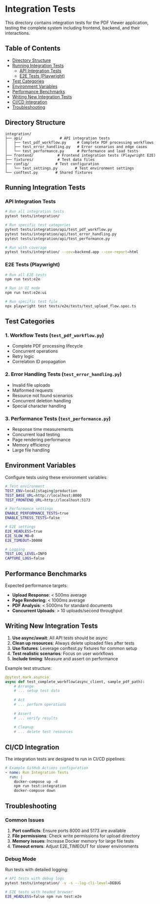 # Integration Tests

This directory contains integration tests for the PDF Viewer application, testing the complete system including frontend, backend, and their interactions.

## Table of Contents

- [Directory Structure](#directory-structure)
- [Running Integration Tests](#running-integration-tests)
  - [API Integration Tests](#api-integration-tests)
  - [E2E Tests (Playwright)](#e2e-tests-playwright)
- [Test Categories](#test-categories)
- [Environment Variables](#environment-variables)
- [Performance Benchmarks](#performance-benchmarks)
- [Writing New Integration Tests](#writing-new-integration-tests)
- [CI/CD Integration](#cicd-integration)
- [Troubleshooting](#troubleshooting)

## Directory Structure

```
integration/
├── api/                 # API integration tests
│   ├── test_pdf_workflow.py     # Complete PDF processing workflows
│   ├── test_error_handling.py   # Error scenarios and edge cases
│   └── test_performance.py      # Performance and load tests
├── frontend/           # Frontend integration tests (Playwright E2E)
├── fixtures/           # Test data files
├── config/            # Test configuration
│   └── test_settings.py        # Test environment settings
└── conftest.py        # Shared fixtures
```

## Running Integration Tests

### API Integration Tests

```bash
# Run all integration tests
pytest tests/integration/

# Run specific test categories
pytest tests/integration/api/test_pdf_workflow.py
pytest tests/integration/api/test_error_handling.py
pytest tests/integration/api/test_performance.py

# Run with coverage
pytest tests/integration/ --cov=backend.app --cov-report=html
```

### E2E Tests (Playwright)

```bash
# Run all E2E tests
npm run test:e2e

# Run in UI mode
npm run test:e2e:ui

# Run specific test file
npx playwright test tests/e2e/tests/test_upload_flow.spec.ts
```

## Test Categories

### 1. Workflow Tests (`test_pdf_workflow.py`)
- Complete PDF processing lifecycle
- Concurrent operations
- Retry logic
- Correlation ID propagation

### 2. Error Handling Tests (`test_error_handling.py`)
- Invalid file uploads
- Malformed requests
- Resource not found scenarios
- Concurrent deletion handling
- Special character handling

### 3. Performance Tests (`test_performance.py`)
- Response time measurements
- Concurrent load testing
- Page rendering performance
- Memory efficiency
- Large file handling

## Environment Variables

Configure tests using these environment variables:

```bash
# Test environment
TEST_ENV=local|staging|production
TEST_BASE_URL=http://localhost:8000
TEST_FRONTEND_URL=http://localhost:5173

# Performance settings
ENABLE_PERFORMANCE_TESTS=true
ENABLE_STRESS_TESTS=false

# E2E settings
E2E_HEADLESS=true
E2E_SLOW_MO=0
E2E_TIMEOUT=30000

# Logging
TEST_LOG_LEVEL=INFO
CAPTURE_LOGS=false
```

## Performance Benchmarks

Expected performance targets:

- **Upload Response**: < 500ms average
- **Page Rendering**: < 1000ms average
- **PDF Analysis**: < 5000ms for standard documents
- **Concurrent Uploads**: > 10 uploads/second throughput

## Writing New Integration Tests

1. **Use async/await**: All API tests should be async
2. **Clean up resources**: Always delete uploaded files after tests
3. **Use fixtures**: Leverage conftest.py fixtures for common setup
4. **Test realistic scenarios**: Focus on user workflows
5. **Include timing**: Measure and assert on performance

Example test structure:

```python
@pytest.mark.asyncio
async def test_complete_workflow(async_client, sample_pdf_path):
    # Arrange
    # ... setup test data
    
    # Act
    # ... perform operations
    
    # Assert
    # ... verify results
    
    # Cleanup
    # ... delete test resources
```

## CI/CD Integration

The integration tests are designed to run in CI/CD pipelines:

```yaml
# Example GitHub Actions configuration
- name: Run Integration Tests
  run: |
    docker-compose up -d
    npm run test:integration
    docker-compose down
```

## Troubleshooting

### Common Issues

1. **Port conflicts**: Ensure ports 8000 and 5173 are available
2. **File permissions**: Check write permissions for upload directory
3. **Memory issues**: Increase Docker memory for large file tests
4. **Timeout errors**: Adjust E2E_TIMEOUT for slower environments

### Debug Mode

Run tests with detailed logging:

```bash
# API tests with debug logs
pytest tests/integration/ -v -s --log-cli-level=DEBUG

# E2E tests with headed browser
E2E_HEADLESS=false npm run test:e2e
```